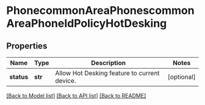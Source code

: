 # PhonecommonAreaPhonescommonAreaPhoneIdPolicyHotDesking

## Properties
Name | Type | Description | Notes
------------ | ------------- | ------------- | -------------
**status** | **str** | Allow Hot Desking feature to current device. | [optional] 

[[Back to Model list]](../README.md#documentation-for-models) [[Back to API list]](../README.md#documentation-for-api-endpoints) [[Back to README]](../README.md)

